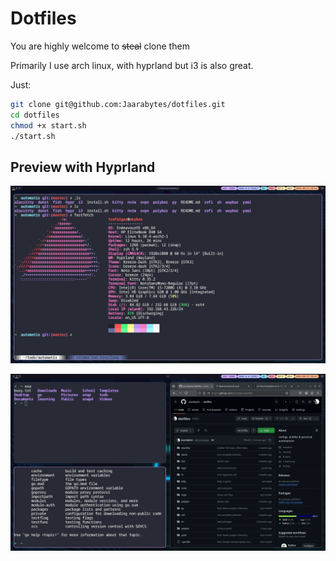 # Dotfiles

You are highly welcome to ~~steal~~ clone them

Primarily I use arch linux, with hyprland but i3 is also great.

Just:

```bash
git clone git@github.com:Jaarabytes/dotfiles.git
cd dotfiles
chmod +x start.sh
./start.sh
```

## Preview with Hyprland

![Hyprland + catpuccin ](Screenshot_20240817_204105.png)

![Hyprland + catpuccin ](Screenshot_20240817_204141.png)